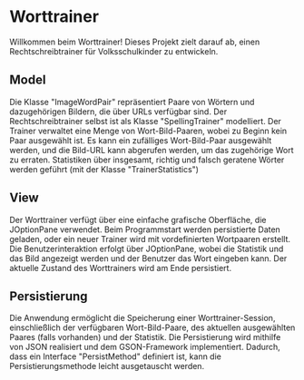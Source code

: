 # Worttrainer
Willkommen beim Worttrainer! Dieses Projekt zielt darauf ab, einen Rechtschreibtrainer für Volksschulkinder zu entwickeln.

## Model
Die Klasse "ImageWordPair" repräsentiert Paare von Wörtern und dazugehörigen Bildern, die über URLs verfügbar sind.
Der Rechtschreibtrainer selbst ist als Klasse "SpellingTrainer" modelliert.
Der Trainer verwaltet eine Menge von Wort-Bild-Paaren, wobei zu Beginn kein Paar ausgewählt ist.
Es kann ein zufälliges Wort-Bild-Paar ausgewählt werden, und die Bild-URL kann abgerufen werden, um das zugehörige Wort zu erraten.
Statistiken über insgesamt, richtig und falsch geratene Wörter werden geführt (mit der Klasse "TrainerStatistics")

## View
Der Worttrainer verfügt über eine einfache grafische Oberfläche, die JOptionPane verwendet.
Beim Programmstart werden persistierte Daten geladen, oder ein neuer Trainer wird mit vordefinierten Wortpaaren erstellt.
Die Benutzerinteraktion erfolgt über JOptionPane, wobei die Statistik und das Bild angezeigt werden und der Benutzer das Wort eingeben kann.
Der aktuelle Zustand des Worttrainers wird am Ende persistiert.

## Persistierung
Die Anwendung ermöglicht die Speicherung einer Worttrainer-Session, einschließlich der verfügbaren Wort-Bild-Paare, des aktuellen ausgewählten Paares (falls vorhanden) und der Statistik.
Die Persistierung wird mithilfe von JSON realisiert und dem GSON-Framework implementiert.
Dadurch, dass ein Interface "PersistMethod" definiert ist, kann die Persistierungsmethode leicht ausgetauscht werden.